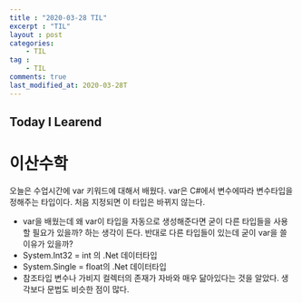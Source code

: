 ```yaml
---
title : "2020-03-28 TIL"
excerpt : "TIL"
layout : post
categories:
    - TIL
tag :
    - TIL
comments: true
last_modified_at: 2020-03-28T
---
```





## Today I Learend  
# 이산수학
 오늘은 수업시간에 var 키워드에 대해서 배웠다. var은 C#에서 변수에따라 변수타입을 정해주는 타입이다. 처음 지정되면 이 타입은 바뀌지 않는다.
* var을 배웠는데 왜 var이 타입을 자동으로 생성해준다면 굳이 다른 타입들을 사용할 필요가 있을까? 하는 생각이 든다. 반대로 다른 타입들이 있는데 굳이 var을 쓸 이유가 있을까?
* System.Int32 = int 의 .Net 데이터타입
* System.Single = float의 .Net 데이터타입
* 참조타입 변수나 가비지 컬렉터의 존재가 자바와 매우 닮아있다는 것을 알았다. 생각보다 문법도 비슷한 점이 많다.

